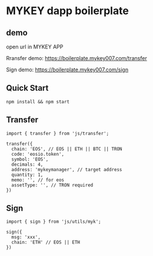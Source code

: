# MYKEY dapp boilerplate

## demo 

open url in MYKEY APP

Rransfer demo: https://boilerplate.mykey007.com/transfer

Sign demo: https://boilerplate.mykey007.com/sign

## Quick Start

```
npm install && npm start
```

## Transfer
```
import { transfer } from 'js/transfer';

transfer({
  chain: 'EOS', // EOS || ETH || BTC || TRON
  code: 'eosio.token', 
  symbol: 'EOS',
  decimals: 4,
  address: 'mykeymanager', // target address
  quantity: 1,
  memo: '', // for eos
  assetType: '', // TRON required
})

```

## Sign
```
import { sign } from 'js/utils/myk';

sign({ 
  msg: 'xxx',
  chain: 'ETH' // EOS || ETH
})
```